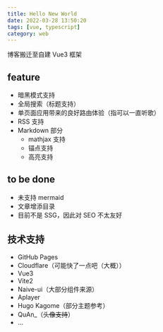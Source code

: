 ```yaml
---
title: Hello New World
date: 2022-03-28 13:50:20
tags: [vue, typescript]
category: web
---
```


博客搬迁至自建 Vue3 框架

## feature

- 暗黑模式支持
- 全局搜索（标题支持）
- 单页面应用带来的良好路由体验（指可以一直听歌）
- RSS 支持
- Markdown 部分
  - mathjax 支持
  - 锚点支持
  - 高亮支持

<!-- more -->

## to be done

- 未支持 mermaid
- 文章增添目录
- 目前不是 SSG，因此对 SEO 不太友好

## 技术支持

- GitHub Pages
- Cloudflare（可能快了一点吧（大概））
- Vue3
- Vite2
- Naive-ui（大部分组件来源）
- Aplayer
- Hugo Kagome（部分主题参考）
- QuAn\_（~~头像支持~~）
- ...
